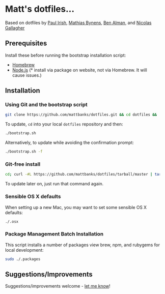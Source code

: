 # Matt's dotfiles...

Based on dotfiles by [Paul Irish](https://github.com/paulirish/dotfiles), [Mathias Bynens](https://github.com/mathiasbynens/dotfiles), [Ben Alman](https://github.com/cowboy/dotfiles), and [Nicolas Gallagher](https://github.com/necolas/dotfiles)

## Prerequisites

Install these before running the bootstrap installation script:

- [Homebrew](http://mxcl.github.com/homebrew/)
- [Node.js](http://nodejs.org/) (* install via package on website, not via Homebrew. It will cause issues.)

## Installation

### Using Git and the bootstrap script

```bash
git clone https://github.com/mattbanks/dotfiles.git && cd dotfiles && ./bootstrap.sh
```

To update, `cd` into your local `dotfiles` repository and then:

```bash
./bootstrap.sh
```

Alternatively, to update while avoiding the confirmation prompt:

```bash
./bootstrap.sh -f
```

### Git-free install

```bash
cd; curl -#L https://github.com/mattbanks/dotfiles/tarball/master | tar -xzv --strip-components 1 --exclude={README.md,bootstrap.sh}
```

To update later on, just run that command again.

### Sensible OS X defaults

When setting up a new Mac, you may want to set some sensible OS X defaults:

```bash
./.osx
```

### Package Management Batch Installation

This script installs a number of packages view brew, npm, and rubygems for local development:

```bash
sudo ./.packages
```

## Suggestions/Improvements

Suggestions/improvements welcome - [let me know](https://github.com/mattbanks/dotfiles/issues)!